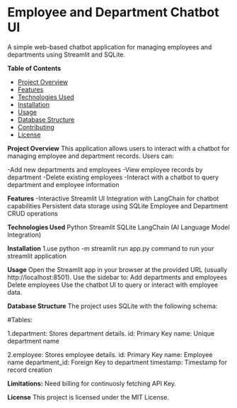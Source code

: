 # Employee and Department Chatbot UI
A simple web-based chatbot application for managing employees and departments using Streamlit and SQLite.

**Table of Contents**
- [Project Overview](#project-overview)
- [Features](#features)
- [Technologies Used](#technologies-used)
- [Installation](#installation)
- [Usage](#usage)
- [Database Structure](#database-structure)
- [Contributing](#contributing)
- [License](#license)

**Project Overview**
This application allows users to interact with a chatbot for managing employee and department records. Users can:

-Add new departments and employees
-View employee records by department
-Delete existing employees
-Interact with a chatbot to query department and employee information

**Features**
  -Interactive Streamlit UI
  Integration with LangChain for chatbot capabilities
  Persistent data storage using SQLite
  Employee and Department CRUD operations

**Technologies Used**
Python
Streamlit
SQLite
LangChain (AI Language Model Integration)

**Installation**
1.use python -m streamlit run app.py command to run your streamlit application

**Usage**
Open the Streamlit app in your browser at the provided URL (usually http://localhost:8501).
Use the sidebar to:
Add departments and employees
Delete employees
Use the chatbot UI to query or interact with employee data.

**Database Structure**
The project uses SQLite with the following schema:

#Tables:

1.department: Stores department details.
id: Primary Key
name: Unique department name

2.employee: Stores employee details.
id: Primary Key
name: Employee name
department_id: Foreign Key to department
timestamp: Timestamp for record creation

**Limitations:**
Need billing for continuosly fetching API Key. 

**License**
This project is licensed under the MIT License.
